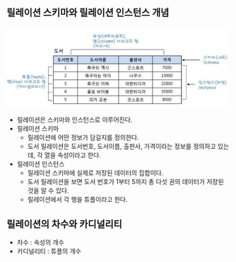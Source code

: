 ## 릴레이션 스키마와 릴레이션 인스턴스 개념

<img src="../image/relation.PNG">

- 릴레이션은 스키마와 인스턴스로 이루어진다.
- 릴레이션 스키마
  - 릴레이션에 어떤 정보가 담길지를 정의한다. 
  - 도서 릴레이션은 도서번호, 도서이름, 출판사, 가격이라는 정보를 정의하고 있는데, 각 열을 속성이라고 한다.
- 릴레이션 인스턴스
  - 릴레이션 스키마에 실제로 저장된 데이터의 집합이다.
  - 도서 릴레이션을 보면 도서 번호가 1부터 5까지 총 다섯 권의 데이터가 저장된 것을 알 수 있다.
  - 릴레이션에서 각 행을 튜플이라고 한다.


## 릴레이션의 차수와 카디널리티
- 차수 : 속성의 개수
- 카디널리티 : 튜플의 개수